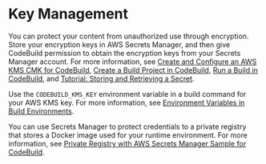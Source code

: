 # Key Management<a name="security-key-management"></a>

 You can protect your content from unauthorized use through encryption\. Store your encryption keys in AWS Secrets Manager, and then give CodeBuild permission to obtain the encryption keys from your Secrets Manager account\. For more information, see [Create and Configure an AWS KMS CMK for CodeBuild](setting-up.md#setting-up-kms), [Create a Build Project in CodeBuild](create-project.md), [Run a Build in CodeBuild](run-build.md), and [Tutorial: Storing and Retrieving a Secret](https://docs.aws.amazon.com/secretsmanager/latest/userguide/tutorials_basic.html)\. 

 Use the `CODEBUILD_KMS_KEY` environment variable in a build command for your AWS KMS key\. For more information, see [Environment Variables in Build Environments](build-env-ref-env-vars.md)\. 

 You can use Secrets Manager to protect credentials to a private registry that stores a Docker image used for your runtime environment\. For more information, see [ Private Registry with AWS Secrets Manager Sample for CodeBuild](sample-private-registry.md)\. 